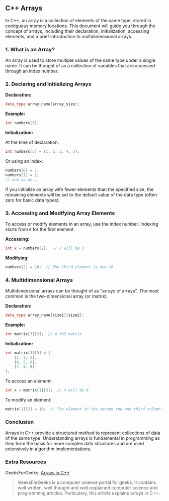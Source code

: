 
## C++ Arrays

In C++, an array is a collection of elements of the same type, stored in contiguous memory locations. This document will guide you through the concept of arrays, including their declaration, initialization, accessing elements, and a brief introduction to multidimensional arrays.

### 1. What is an Array?

An array is used to store multiple values of the same type under a single name. It can be thought of as a collection of variables that are accessed through an index number.

### 2. Declaring and Initializing Arrays

**Declaration:**

```cpp
data_type array_name[array_size];
```

**Example:**

```cpp
int numbers[5];
```

**Initialization:**

At the time of declaration:

```cpp
int numbers[5] = {1, 2, 3, 4, 5};
```

Or using an index:

```cpp
numbers[0] = 1;
numbers[1] = 2;
// and so on...
```

If you initialize an array with fewer elements than the specified size, the remaining elements will be set to the default value of the data type (often zero for basic data types).

### 3. Accessing and Modifying Array Elements

To access or modify elements in an array, use the index number. Indexing starts from `0` for the first element.

**Accessing:**

```cpp
int x = numbers[2];  // x will be 3
```

**Modifying:**

```cpp
numbers[2] = 10;  // The third element is now 10
```

### 4. Multidimensional Arrays

Multidimensional arrays can be thought of as "arrays of arrays". The most common is the two-dimensional array (or matrix).

**Declaration:**

```cpp
data_type array_name[size1][size2];
```

**Example:**

```cpp
int matrix[3][3];  // A 3x3 matrix
```

**Initialization:**

```cpp
int matrix[3][3] = {
    {1, 2, 3},
    {4, 5, 6},
    {7, 8, 9}
};
```

To access an element:

```cpp
int x = matrix[1][2];  // x will be 6
```

To modify an element:

```cpp
matrix[1][2] = 10;  // The element in the second row and third column is now 10
```



### Conclusion

Arrays in C++ provide a structured method to represent collections of data of the same type. Understanding arrays is fundamental in programming as they form the basis for more complex data structures and are used extensively in algorithm implementations.


### Extra Resources
GeeksForGeeks: [Arrays in C++](https://www.geeksforgeeks.org/cpp-arrays/)
> GeeksForGeeks is a computer science portal for geeks. It contains well written, well thought and well-explained computer science and programming articles. Particulary, this article explains arrays in C++.